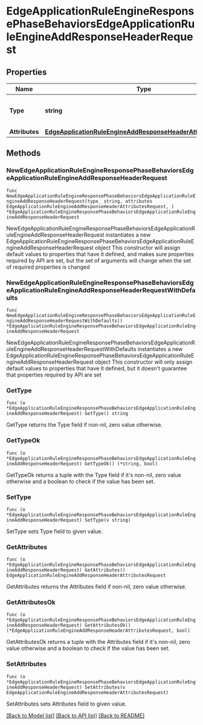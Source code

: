 # EdgeApplicationRuleEngineResponsePhaseBehaviorsEdgeApplicationRuleEngineAddResponseHeaderRequest

## Properties

Name | Type | Description | Notes
------------ | ------------- | ------------- | -------------
**Type** | **string** | * &#x60;add_response_header&#x60; - add_response_header | 
**Attributes** | [**EdgeApplicationRuleEngineAddResponseHeaderAttributesRequest**](EdgeApplicationRuleEngineAddResponseHeaderAttributesRequest.md) |  | 

## Methods

### NewEdgeApplicationRuleEngineResponsePhaseBehaviorsEdgeApplicationRuleEngineAddResponseHeaderRequest

`func NewEdgeApplicationRuleEngineResponsePhaseBehaviorsEdgeApplicationRuleEngineAddResponseHeaderRequest(type_ string, attributes EdgeApplicationRuleEngineAddResponseHeaderAttributesRequest, ) *EdgeApplicationRuleEngineResponsePhaseBehaviorsEdgeApplicationRuleEngineAddResponseHeaderRequest`

NewEdgeApplicationRuleEngineResponsePhaseBehaviorsEdgeApplicationRuleEngineAddResponseHeaderRequest instantiates a new EdgeApplicationRuleEngineResponsePhaseBehaviorsEdgeApplicationRuleEngineAddResponseHeaderRequest object
This constructor will assign default values to properties that have it defined,
and makes sure properties required by API are set, but the set of arguments
will change when the set of required properties is changed

### NewEdgeApplicationRuleEngineResponsePhaseBehaviorsEdgeApplicationRuleEngineAddResponseHeaderRequestWithDefaults

`func NewEdgeApplicationRuleEngineResponsePhaseBehaviorsEdgeApplicationRuleEngineAddResponseHeaderRequestWithDefaults() *EdgeApplicationRuleEngineResponsePhaseBehaviorsEdgeApplicationRuleEngineAddResponseHeaderRequest`

NewEdgeApplicationRuleEngineResponsePhaseBehaviorsEdgeApplicationRuleEngineAddResponseHeaderRequestWithDefaults instantiates a new EdgeApplicationRuleEngineResponsePhaseBehaviorsEdgeApplicationRuleEngineAddResponseHeaderRequest object
This constructor will only assign default values to properties that have it defined,
but it doesn't guarantee that properties required by API are set

### GetType

`func (o *EdgeApplicationRuleEngineResponsePhaseBehaviorsEdgeApplicationRuleEngineAddResponseHeaderRequest) GetType() string`

GetType returns the Type field if non-nil, zero value otherwise.

### GetTypeOk

`func (o *EdgeApplicationRuleEngineResponsePhaseBehaviorsEdgeApplicationRuleEngineAddResponseHeaderRequest) GetTypeOk() (*string, bool)`

GetTypeOk returns a tuple with the Type field if it's non-nil, zero value otherwise
and a boolean to check if the value has been set.

### SetType

`func (o *EdgeApplicationRuleEngineResponsePhaseBehaviorsEdgeApplicationRuleEngineAddResponseHeaderRequest) SetType(v string)`

SetType sets Type field to given value.


### GetAttributes

`func (o *EdgeApplicationRuleEngineResponsePhaseBehaviorsEdgeApplicationRuleEngineAddResponseHeaderRequest) GetAttributes() EdgeApplicationRuleEngineAddResponseHeaderAttributesRequest`

GetAttributes returns the Attributes field if non-nil, zero value otherwise.

### GetAttributesOk

`func (o *EdgeApplicationRuleEngineResponsePhaseBehaviorsEdgeApplicationRuleEngineAddResponseHeaderRequest) GetAttributesOk() (*EdgeApplicationRuleEngineAddResponseHeaderAttributesRequest, bool)`

GetAttributesOk returns a tuple with the Attributes field if it's non-nil, zero value otherwise
and a boolean to check if the value has been set.

### SetAttributes

`func (o *EdgeApplicationRuleEngineResponsePhaseBehaviorsEdgeApplicationRuleEngineAddResponseHeaderRequest) SetAttributes(v EdgeApplicationRuleEngineAddResponseHeaderAttributesRequest)`

SetAttributes sets Attributes field to given value.



[[Back to Model list]](../README.md#documentation-for-models) [[Back to API list]](../README.md#documentation-for-api-endpoints) [[Back to README]](../README.md)


